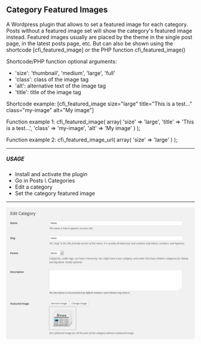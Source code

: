 Category Featured Images
------------------------
A Wordpress plugin that allows to set a featured image for each category.
Posts without a featured image set will show the category's featured image instead.
Featured images usually are placed by the theme in the single post page, in the latest posts page, etc.
But can also be shown using the shortcode [cfi_featured_image] or the PHP function cfi_featured_image()

Shortcode/PHP function optional arguments:
- 'size': 'thumbnail', 'medium', 'large', 'full'
- 'class': class of the image tag
- 'alt': alternative text of the image tag
- 'title': title of the image tag

Shortcode example: [cfi_featured_image size="large" title="This is a test..." class="my-image" alt="My image"]

Function example 1: cfi_featured_image( array( 'size' => 'large', 'title' => 'This is a test...', 'class' => 'my-image', 'alt' => 'My image' ) );

Function example 2: cfi_featured_image_url( array( 'size' => 'large' ) );

* * *

##### USAGE

 - Install and activate the plugin
 - Go in Posts \ Categories
 - Edit a category
 - Set the category featured image

* * *

![Screenshot](http://github.com/blocknotes/wordpress_category_featured_images/raw/master/screenshot.png)
